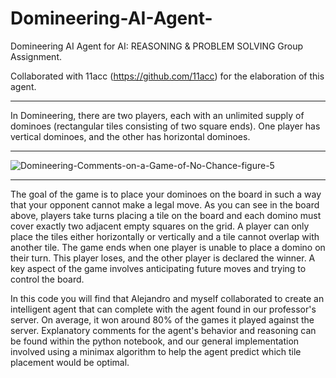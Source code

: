 # Domineering-AI-Agent-
Domineering AI Agent for AI: REASONING &amp; PROBLEM SOLVING Group Assignment. 

Collaborated with 11acc (https://github.com/11acc) for the elaboration of this agent. 

_____

In Domineering, there are two players, each with an unlimited supply of dominoes (rectangular tiles consisting of two square ends). One player has vertical dominoes, and the other has horizontal dominoes.

______

![Domineering-Comments-on-a-Game-of-No-Chance-figure-5](https://github.com/solsylph/Domineering-AI-Agent-/assets/126614634/f68e0b32-a004-4308-b086-6003fbbdc054)

______

The goal of the game is to place your dominoes on the board in such a way that your opponent cannot make a legal move. As you can see in the board above, players take turns placing a tile on the board and each domino must cover exactly two adjacent empty squares on the grid. A player can only place the tiles either horizontally or vertically and a tile cannot overlap with another tile. The game ends when one player is unable to place a domino on their turn. This player loses, and the other player is declared the winner. A key aspect of the game involves anticipating future moves and trying to control the board. 

In this code you will find that Alejandro and myself collaborated to create an intelligent agent that can complete with the agent found in our professor's server. On average, it won around 80% of the games it played against the server. Explanatory comments for the agent's behavior and reasoning can be found within the python notebook, and our general implementation involved using a minimax algorithm to help the agent predict which tile placement would be optimal. 


